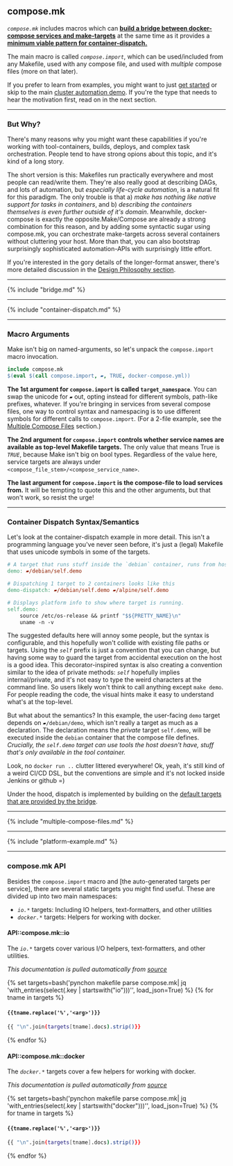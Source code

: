 ## compose.mk

*`compose.mk`* includes macros which can **[build a bridge between docker-compose services and make-targets](#makecompose-bridge)** at the same time as it provides a [**minimum viable pattern for container-dispatch.**](#container-dispatch)

The main macro is called *`compose.import`*, which can be used/included from any Makefile, used with any compose file, and used with *multiple* compose files (more on that later).  

If you prefer to learn from examples, you might want to just [get started](#makecompose-bridge) or skip to the main [cluster automation demo](#demo-cluster-automation).  If you're the type that needs to hear the motivation first, read on in the next section.

----------------------------------------------------

### But Why?

There's many reasons why you might want these capabilities if you're working with tool-containers, builds, deploys, and complex task orchestration.  People tend to have strong opions about this topic, and it's kind of a long story.  

The short version is this: Makefiles run practically everywhere and most people can read/write them.  They're also really good at describing DAGs, and lots of automation, but *especially life-cycle automation*, is a natural fit for this paradigm.  The only trouble is that a) *make has nothing like native support for tasks in containers*, and b) *describing the containers themselves is even further outside of it's domain*.  Meanwhile, docker-compose is exactly the opposite.Make/Compose are already a strong combination for this reason, and by adding some syntactic sugar using compose.mk, you can orchestrate make-targets across several containers without cluttering your host.  More than that, you can also bootstrap surprisingly sophisticated automation-APIs with surprisingly little effort.

If you're interested in the gory details of the longer-format answer, there's more detailed discussion in the [Design Philosophy section](#why-makefilecomposemk).

----------------------------------------------------

{% include "bridge.md" %}

----------------------------------------------------

{% include "container-dispatch.md" %}

----------------------------------------------------

### Macro Arguments

Make isn't big on named-arguments, so let's unpack the `compose.import` macro invocation.

```Makefile
include compose.mk
$(eval $(call compose.import, ▰, TRUE, docker-compose.yml))
```

 **The 1st argument for `compose.import` is called `target_namespace`**.  You can swap the unicode for `▰` out, opting instead for different symbols, path-like prefixes, whatever.  If you're bringing in services from several compose files, one way to control syntax and namespacing is to use different symbols for different calls to `compose.import`.  (For a 2-file example, see the [Multiple Compose Files](#multiple-compose-files) section.)

**The 2nd argument for `compose.import` controls whether service names are available as top-level Makefile targets.**  The only value that means True is *`TRUE`*, because Make isn't big on bool types.  Regardless of the value here, service targets are always under `<compose_file_stem>/<compose_service_name>`. 

**The last argument for `compose.import` is the compose-file to load services from.**  It will be tempting to quote this and the other arguments, but that won't work, so resist the urge!

----------------------------------------------------

### Container Dispatch Syntax/Semantics

Let's look at the container-dispatch example in more detail.  This isn't a programming language you've never seen before, it's just a (legal) Makefile that uses unicode symbols in some of the targets.  

```Makefile
# A target that runs stuff inside the `debian` container, runs from host using `make demo`
demo: ▰/debian/self.demo

# Dispatching 1 target to 2 containers looks like this
demo-dispatch: ▰/debian/self.demo ▰/alpine/self.demo

# Displays platform info to show where target is running.
self.demo:
	source /etc/os-release && printf "$${PRETTY_NAME}\n"
	uname -n -v
```

The suggested defaults here will annoy some people, but the syntax is configurable, and this hopefully won't collide with existing file paths or targets.  Using the *`self`* prefix is just a convention that you can change, but having some way to guard the target from accidental execution on the host is a good idea.  This decorator-inspired syntax is also creating a convention similar to the idea of private methods: *`self`* hopefully implies internal/private, and it's not easy to type the weird characters at the command line.  So users likely won't think to call anything except `make demo`.  For people reading the code, the visual hints make it easy to understand what's at the top-level.

But what about the semantics?  In this example, the user-facing `demo` target depends on `▰/debian/demo`, which isn't really a target as much as a declaration.  The declaration means the *private* target `self.demo`, will be executed inside the `debian` container that the compose file defines.  *Crucially, the `self.demo` target can use tools the host doesn't have, stuff that's only available in the tool container.*  

Look, no `docker run ..` clutter littered everywhere!  Ok, yeah, it's still kind of a weird CI/CD DSL, but the conventions are simple and it's not locked inside Jenkins or github =)

Under the hood, dispatch is implemented by building on the [default targets that are provided by the bridge](#makecompose-bridge).

----------------------------------------------------

{% include "multiple-compose-files.md" %}

---------------------------------------------------------------

{% include "platform-example.md" %}

---------------------------------------------------------------

### compose.mk API

Besides the `compose.import` macro and [the auto-generated targets per service], there are several static targets you might find useful.  These are divided up into two main namespaces:

* *`io.*`* targets: Including IO helpers, text-formatters, and other utilities
* *`docker.*`* targets: Helpers for working with docker.


#### API::compose.mk::io

The *`io.*`* targets cover various I/O helpers, text-formatters, and other utilities.

*This documentation is pulled automatically from [source](compose.mk)*

{% set targets=bash('pynchon makefile parse compose.mk| jq \'with_entries(select(.key | startswith("io")))\'', load_json=True) %}
{% for tname in targets %}
#### **`{{tname.replace('%','<arg>')}}`**

```bash 
{{ "\n".join(targets[tname].docs).strip()}}
```
{% endfor %}

#### API::compose.mk::docker

The *`docker.*`* targets cover a few helpers for working with docker.

*This documentation is pulled automatically from [source](compose.mk)*

{% set targets=bash('pynchon makefile parse compose.mk| jq \'with_entries(select(.key | startswith("docker")))\'', load_json=True) %}
{% for tname in targets %}
#### **`{{tname.replace('%','<arg>')}}`**

```bash 
{{ "\n".join(targets[tname].docs).strip()}}
```
{% endfor %}

